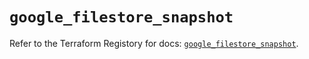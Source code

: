 # `google_filestore_snapshot`

Refer to the Terraform Registory for docs: [`google_filestore_snapshot`](https://registry.terraform.io/providers/hashicorp/google/5.26.0/docs/resources/filestore_snapshot).
